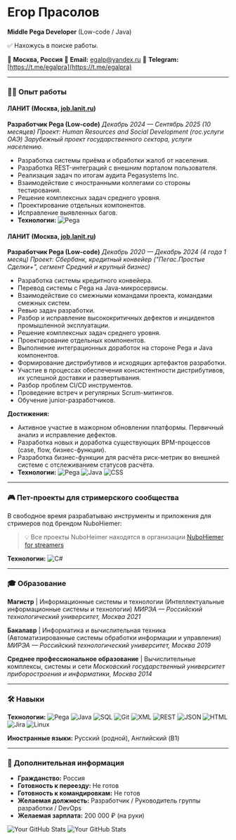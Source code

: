 # Егор Прасолов
**Middle Pega Developer** (Low-code / Java)

✅ Нахожусь в поиске работы.

📍 **Москва, Россия**
📧 **Email:** [egalp@yandex.ru](mailto:egalp@yandex.ru)
📱 **Telegram:** [https://t.me/egalpra](https://t.me/egalpra)

---

### 👨‍💻 Опыт работы

#### **ЛАНИТ** (Москва, [job.lanit.ru](https://job.lanit.ru/))
**Разработчик Pega (Low-code)**
*Декабрь 2024 — Сентябрь 2025 (10 месяцев)*
*Проект: Human Resources and Social Development (гос.услуги ОАЭ)*
*Зарубежный проект государственного сектора, услуги населению.*
*   Разработка системы приёма и обработки жалоб от населения.
*   Разработка REST-интеграций с внешним порталом пользователя.
*   Реализация задач по итогам аудита Pegasystems Inc.
*   Взаимодействие с иностранными коллегами со стороны тестирования.
*   Решение комплексных задач среднего уровня.
*   Проектирование отдельных компонентов.
*   Исправление выявленных багов.
*   **Технологии:** ![Pega](https://img.shields.io/badge/Pega-Infinity%2023.1.4-blue?style=flat)

#### **ЛАНИТ** (Москва, [job.lanit.ru](https://job.lanit.ru/))
**Разработчик Pega (Low-code)**
*Декабрь 2020 — Декабрь 2024 (4 года 1 месяц)*
*Проект: Сбербанк, кредитный конвейер ("Пегас.Простые Сделки+", сегмент Средний и крупный бизнес)*
*   Разработка системы кредитного конвейера.
*   Перевод системы с Pega на Java-микросервисы.
*   Взаимодействие со смежными командами проекта, командами смежных систем.
*   Ревью задач разработки.
*   Разбор и исправление высококритичных дефектов и инцидентов промышленной эксплуатации.
*   Решение комплексных задач среднего уровня.
*   Проектирование отдельных компонентов.
*   Выполнение интеграционных доработок на стороне Pega и Java компонентов.
*   Формирование дистрибутивов и исходящих артефактов разработки.
*   Участие в процессах обеспечения консистентности дистрибутивов, их успешной доставки и развертывания.
*   Разбор проблем CI/CD инструментов.
*   Проведение встреч и регулярных Scrum-митингов.
*   Обучение junior-разработчиков.

**Достижения:**
*   Активное участие в мажорном обновлении платформы. Первичный анализ и исправление дефектов.
*   Разработка новых и доработка существующих BPM-процессов (case, flow, бизнес-функции).
*   Разработка бизнес-функции для расчёта риск-метрик во внешней системе с отслеживанием статусов расчёта.
*   **Технологии:** ![Pega](https://img.shields.io/badge/Pega-8.5.3-blue?style=flat) ![Java](https://img.shields.io/badge/Java-ED8B00?style=flat&logo=openjdk&logoColor=white) ![CSS](https://img.shields.io/badge/CSS-1572B6?style=flat&logo=css3&logoColor=white)

---

### 🎮 Пет-проекты для стримерского сообщества

В свободное время разрабатываю инструменты и приложения для стримеров под брендом NuboHiemer:

> 💡 Все проекты NuboHeimer находятся в организации [NuboHiemer for streamers](https://github.com/NuboHeimer-for-streamers)

**Технологии:** ![C#](https://img.shields.io/badge/C%23-682876?style=flat&logo=c-sharp&logoColor=white)

---

### 🎓 Образование

**Магистр** | Информационные системы и технологии (Интеллектуальные информационные системы и технологии)
*МИРЭА — Российский технологический университет, Москва*
*2021*

**Бакалавр** | Информатика и вычислительная техника (Автоматизированные системы обработки информации и управления)
*МИРЭА — Российский технологический университет, Москва*
*2019*

**Среднее профессиональное образование** | Вычислительные комплексы, системы и сети
*Московский государственный университет приборостроения и информатики, Москва*
*2014*

---

### 🛠️ Навыки

**Технологии:**
![Pega](https://img.shields.io/badge/Pega-8.5.3%20%7C%20Infinity%2023.1.4-blue?style=flat)
![Java](https://img.shields.io/badge/Java-ED8B00?style=flat&logo=openjdk&logoColor=white)
![SQL](https://img.shields.io/badge/SQL-4479A1?style=flat&logo=postgresql&logoColor=white)
![Git](https://img.shields.io/badge/Git-F05032?style=flat&logo=git&logoColor=white)
![XML](https://img.shields.io/badge/XML-000000?style=flat)
![REST](https://img.shields.io/badge/REST-API-005571?style=flat&logo=rest)
![JSON](https://img.shields.io/badge/JSON-000000?style=flat&logo=json&logoColor=white)
![HTML](https://img.shields.io/badge/HTML-E34F26?style=flat&logo=html5&logoColor=white)
![Jira](https://img.shields.io/badge/Jira-0052CC?style=flat&logo=jira&logoColor=white)
![Linux](https://img.shields.io/badge/Linux-FCC624?style=flat&logo=linux&logoColor=black)

**Иностранные языки:**
Русский (родной), Английский (B1)

---

### 💼 Дополнительная информация

*   **Гражданство:** Россия
*   **Готовность к переезду:** Не готов
*   **Готовность к командировкам:** Не готов
*   **Желаемая должность:** Разработчик / Руководитель группы разработки / DevOps
*   **Желаемая зарплата:** 200 000 ₽ (на руки)

![Your GitHub Stats](https://github-readme-stats.vercel.app/api?username=egalpra&show_icons=true&theme=radical) ![Your GitHub Stats](https://github-readme-stats.vercel.app/api?username=nuboheimer&show_icons=true&theme=radical)
